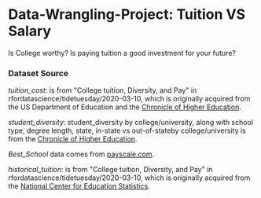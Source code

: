 # Data-Wrangling-Project: Tuition VS Salary
Is College worthy? Is paying tuition a good investment for your future? 


### Dataset Source

*tuition_cost*: is from "College tuition, Diversity, and Pay" in rfordatascience/tidetuesday/2020-03-10, which is originally acquired from the US Department of Education and the [Chronicle of Higher Education](https://www.chronicle.com/interactives/tuition-and-fees).

*student_diversity*: student_diversity by college/university, along with school type, degree length, state, in-state vs out-of-stateby college/university is from the [Chronicle of Higher Education](https://www.chronicle.com/interactives/student-diversity-2016).

*Best_School* data comes from [payscale.com](https://www.payscale.com/college-salary-report/best-schools-by-state).

*historical_tuition*: is from "College tuition, Diversity, and Pay" in rfordatascience/tidetuesday/2020-03-10, which is originally acquired from the [National Center for Education Statistics](https://nces.ed.gov/fastfacts/display.asp?id=76).
